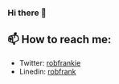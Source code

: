 ### Hi there 👋

## 📫 How to reach me: 

- Twitter: [robfrankie](https://twitter.com/robfrankie)
- Linedin: [robfrank](https://www.linkedin.com/in/robfrank/)

<!--
**robfrank/robfrank** is a ✨ _special_ ✨ repository because its `README.md` (this file) appears on your GitHub profile.

Here are some ideas to get you started:

- 🔭 I’m currently working on ...
- 🌱 I’m currently learning ...
- 👯 I’m looking to collaborate on ...
- 🤔 I’m looking for help with ...
- 💬 Ask me about ...
- 📫 How to reach me: ...
- 😄 Pronouns: ...
- ⚡ Fun fact: ...
-->

